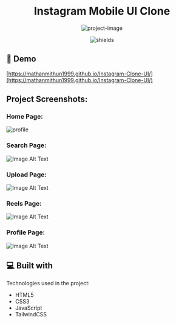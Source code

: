 <h1 align="center" id="title">Instagram Mobile UI Clone</h1>

<p align="center"><img src="https://socialify.git.ci/MaThanMiThun1999/Instagram-Clone-UI/image?description=1&amp;descriptionEditable=INSRAGRAM%20MOBILE%20UI%20CLONE&amp;font=Rokkitt&amp;logo=https%3A%2F%2Fpngbuy.com%2Fwp-content%2Fuploads%2F2023%2F06%2Fsplash-instagram-logo-png-4-400x400.png&amp;name=1&amp;pattern=Signal&amp;theme=Light" alt="project-image"></p>

<p align="center"><img src="https://img.shields.io/badge/This_Is-MaThanMiThun-blue" alt="shields"></p>

<h2>🚀 Demo</h2>

[https://mathanmithun1999.github.io/Instagram-Clone-UI/](https://mathanmithun1999.github.io/Instagram-Clone-UI/)

<h2>Project Screenshots:</h2>
<h3>Home Page:</h3>

![profile](https://github.com/MaThanMiThun1999/Instagram-Clone-UI/assets/110737618/160287aa-e17a-4a20-b228-7c7f58c83025)


<h3>Search Page:</h3>

![Image Alt Text](https://private-user-images.githubusercontent.com/110737618/315292557-dd48fc27-28e9-403e-9044-6577ffb85e5d.gif?jwt=eyJhbGciOiJIUzI1NiIsInR5cCI6IkpXVCJ9.eyJpc3MiOiJnaXRodWIuY29tIiwiYXVkIjoicmF3LmdpdGh1YnVzZXJjb250ZW50LmNvbSIsImtleSI6ImtleTUiLCJleHAiOjE3MTEwMjUwNDUsIm5iZiI6MTcxMTAyNDc0NSwicGF0aCI6Ii8xMTA3Mzc2MTgvMzE1MjkyNTU3LWRkNDhmYzI3LTI4ZTktNDAzZS05MDQ0LTY1NzdmZmI4NWU1ZC5naWY_WC1BbXotQWxnb3JpdGhtPUFXUzQtSE1BQy1TSEEyNTYmWC1BbXotQ3JlZGVudGlhbD1BS0lBVkNPRFlMU0E1M1BRSzRaQSUyRjIwMjQwMzIxJTJGdXMtZWFzdC0xJTJGczMlMkZhd3M0X3JlcXVlc3QmWC1BbXotRGF0ZT0yMDI0MDMyMVQxMjM5MDVaJlgtQW16LUV4cGlyZXM9MzAwJlgtQW16LVNpZ25hdHVyZT02NTk2Nzg0ZGM2MTZlNDFhY2IzZjFmMzY0YzAzZWM4NmZmMTMyNWUzNjg2YjgyMDlmZjRhNDgzMWU0Y2IxNTY3JlgtQW16LVNpZ25lZEhlYWRlcnM9aG9zdCZhY3Rvcl9pZD0wJmtleV9pZD0wJnJlcG9faWQ9MCJ9.ab8E-7DHFV7s_D6ukTo4yrc15JHfmRKhLtFU-9n--p4)

<h3>Upload Page:</h3>

![Image Alt Text](https://private-user-images.githubusercontent.com/110737618/315297608-aad2dce6-7731-44d8-ab58-b2c8ea4d8ab2.gif?jwt=eyJhbGciOiJIUzI1NiIsInR5cCI6IkpXVCJ9.eyJpc3MiOiJnaXRodWIuY29tIiwiYXVkIjoicmF3LmdpdGh1YnVzZXJjb250ZW50LmNvbSIsImtleSI6ImtleTUiLCJleHAiOjE3MTEwMjYwNjcsIm5iZiI6MTcxMTAyNTc2NywicGF0aCI6Ii8xMTA3Mzc2MTgvMzE1Mjk3NjA4LWFhZDJkY2U2LTc3MzEtNDRkOC1hYjU4LWIyYzhlYTRkOGFiMi5naWY_WC1BbXotQWxnb3JpdGhtPUFXUzQtSE1BQy1TSEEyNTYmWC1BbXotQ3JlZGVudGlhbD1BS0lBVkNPRFlMU0E1M1BRSzRaQSUyRjIwMjQwMzIxJTJGdXMtZWFzdC0xJTJGczMlMkZhd3M0X3JlcXVlc3QmWC1BbXotRGF0ZT0yMDI0MDMyMVQxMjU2MDdaJlgtQW16LUV4cGlyZXM9MzAwJlgtQW16LVNpZ25hdHVyZT1jZTZlN2Q3NDhhZDA3M2ViMzc0MmM3ZTg5MGFlOThjNjhmYTYzNTQwMmQ3MDA0Mzc3MzM3NjIzOWMyMGY5YTEzJlgtQW16LVNpZ25lZEhlYWRlcnM9aG9zdCZhY3Rvcl9pZD0wJmtleV9pZD0wJnJlcG9faWQ9MCJ9.v-j8G9x1FL_a4q0KY5pWbD7-xj66R3Li4WlkHgHs9N0)

<h3>Reels Page:</h3>

![Image Alt Text](https://private-user-images.githubusercontent.com/110737618/315302120-50df733d-f7df-496a-a402-ff8e0bc7c9fc.gif?jwt=eyJhbGciOiJIUzI1NiIsInR5cCI6IkpXVCJ9.eyJpc3MiOiJnaXRodWIuY29tIiwiYXVkIjoicmF3LmdpdGh1YnVzZXJjb250ZW50LmNvbSIsImtleSI6ImtleTUiLCJleHAiOjE3MTEwMjcwMDcsIm5iZiI6MTcxMTAyNjcwNywicGF0aCI6Ii8xMTA3Mzc2MTgvMzE1MzAyMTIwLTUwZGY3MzNkLWY3ZGYtNDk2YS1hNDAyLWZmOGUwYmM3YzlmYy5naWY_WC1BbXotQWxnb3JpdGhtPUFXUzQtSE1BQy1TSEEyNTYmWC1BbXotQ3JlZGVudGlhbD1BS0lBVkNPRFlMU0E1M1BRSzRaQSUyRjIwMjQwMzIxJTJGdXMtZWFzdC0xJTJGczMlMkZhd3M0X3JlcXVlc3QmWC1BbXotRGF0ZT0yMDI0MDMyMVQxMzExNDdaJlgtQW16LUV4cGlyZXM9MzAwJlgtQW16LVNpZ25hdHVyZT04ZjBkNjVjNDFkYWU2YzRlYWQ3OWYwNDM4M2UyMzA0YmYxNmQ3NmI1YTZhODE2YzI5ZTljYzU3NTJlZmI0MzUyJlgtQW16LVNpZ25lZEhlYWRlcnM9aG9zdCZhY3Rvcl9pZD0wJmtleV9pZD0wJnJlcG9faWQ9MCJ9.6HlfZrQRSQ4_sech67A1bkqeaxRqHOqhpZK3ZVmxARI)

<h3>Profile Page:</h3>

![Image Alt Text](https://private-user-images.githubusercontent.com/110737618/315306013-a9c49edc-275d-44df-b264-4b41532f6120.gif?jwt=eyJhbGciOiJIUzI1NiIsInR5cCI6IkpXVCJ9.eyJpc3MiOiJnaXRodWIuY29tIiwiYXVkIjoicmF3LmdpdGh1YnVzZXJjb250ZW50LmNvbSIsImtleSI6ImtleTUiLCJleHAiOjE3MTEwMjc3MTMsIm5iZiI6MTcxMTAyNzQxMywicGF0aCI6Ii8xMTA3Mzc2MTgvMzE1MzA2MDEzLWE5YzQ5ZWRjLTI3NWQtNDRkZi1iMjY0LTRiNDE1MzJmNjEyMC5naWY_WC1BbXotQWxnb3JpdGhtPUFXUzQtSE1BQy1TSEEyNTYmWC1BbXotQ3JlZGVudGlhbD1BS0lBVkNPRFlMU0E1M1BRSzRaQSUyRjIwMjQwMzIxJTJGdXMtZWFzdC0xJTJGczMlMkZhd3M0X3JlcXVlc3QmWC1BbXotRGF0ZT0yMDI0MDMyMVQxMzIzMzNaJlgtQW16LUV4cGlyZXM9MzAwJlgtQW16LVNpZ25hdHVyZT02NWJkNzQxNTVlNDUzY2Q1NTEzNzFhMmNlOGU2YjVhOTUxZWMxZTJiOTE5N2Q4MjYwZWZmNGRlMGUxMWRhNzAxJlgtQW16LVNpZ25lZEhlYWRlcnM9aG9zdCZhY3Rvcl9pZD0wJmtleV9pZD0wJnJlcG9faWQ9MCJ9.Zu5WpYYRTau9Qkljg1bdpU9EptrXTjnjl1aec1FOuDk)


<h2>💻 Built with</h2>

Technologies used in the project:

*   HTML5
*   CSS3
*   JavaScript
*   TailwindCSS

